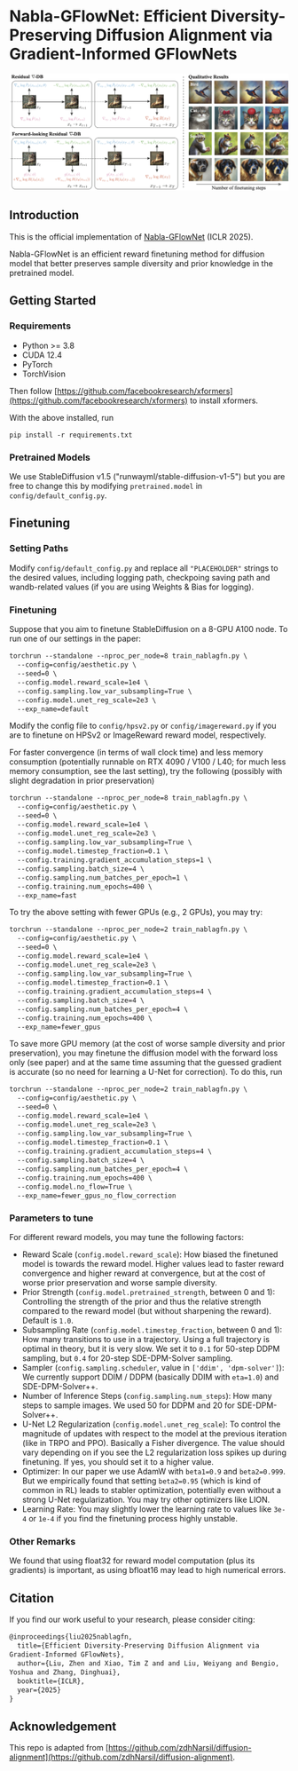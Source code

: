 # Nabla-GFlowNet: Efficient Diversity-Preserving Diffusion Alignment via Gradient-Informed GFlowNets


<div align="center">
  <img src="assets/teaser.png" width="900"/>
</div>

## Introduction

This is the official implementation of [Nabla-GFlowNet](https://arxiv.org/abs/2412.07775) (ICLR 2025).

Nabla-GFlowNet is an efficient reward finetuning method for diffusion model that better preserves sample diversity and prior knowledge in the pretrained model.


## Getting Started

### Requirements

- Python >= 3.8
- CUDA 12.4
- PyTorch
- TorchVision

Then follow [https://github.com/facebookresearch/xformers](https://github.com/facebookresearch/xformers) to install xformers.

With the above installed, run

```
pip install -r requirements.txt
```

### Pretrained Models

We use StableDiffusion v1.5 ("runwayml/stable-diffusion-v1-5") but you are free to change this by modifying `pretrained.model` in `config/default_config.py`.

## Finetuning

### Setting Paths

Modify `config/default_config.py` and replace all `"PLACEHOLDER"` strings to the desired values, including logging path, checkpoing saving path and wandb-related values (if you are using Weights & Bias for logging).

### Finetuning

Suppose that you aim to finetune StableDiffusion on a 8-GPU A100 node. To run one of our settings in the paper:

```
torchrun --standalone --nproc_per_node=8 train_nablagfn.py \
  --config=config/aesthetic.py \
  --seed=0 \
  --config.model.reward_scale=1e4 \
  --config.sampling.low_var_subsampling=True \
  --config.model.unet_reg_scale=2e3 \
  --exp_name=default
```

Modify the config file to `config/hpsv2.py` or `config/imagereward.py` if you are to finetune on HPSv2 or ImageReward reward model, respectively.

For faster convergence (in terms of wall clock time) and less memory consumption (potentially runnable on RTX 4090 / V100 / L40; for much less memory consumption, see the last setting), try the following (possibly with slight degradation in prior preservation)

```
torchrun --standalone --nproc_per_node=8 train_nablagfn.py \
  --config=config/aesthetic.py \
  --seed=0 \
  --config.model.reward_scale=1e4 \
  --config.model.unet_reg_scale=2e3 \
  --config.sampling.low_var_subsampling=True \
  --config.model.timestep_fraction=0.1 \
  --config.training.gradient_accumulation_steps=1 \
  --config.sampling.batch_size=4 \
  --config.sampling.num_batches_per_epoch=1 \
  --config.training.num_epochs=400 \
  --exp_name=fast
```

To try the above setting with fewer GPUs (e.g., 2 GPUs), you may try:

```
torchrun --standalone --nproc_per_node=2 train_nablagfn.py \
  --config=config/aesthetic.py \
  --seed=0 \
  --config.model.reward_scale=1e4 \
  --config.model.unet_reg_scale=2e3 \
  --config.sampling.low_var_subsampling=True \
  --config.model.timestep_fraction=0.1 \
  --config.training.gradient_accumulation_steps=4 \
  --config.sampling.batch_size=4 \
  --config.sampling.num_batches_per_epoch=4 \
  --config.training.num_epochs=400 \
  --exp_name=fewer_gpus
```

To save more GPU memory (at the cost of worse sample diversity and prior preservation), you may finetune the diffusion model with the forward loss only (see paper) and at the same time assuming that the guessed gradient is accurate (so no need for learning a U-Net for correction). To do this, run


```
torchrun --standalone --nproc_per_node=2 train_nablagfn.py \
  --config=config/aesthetic.py \
  --seed=0 \
  --config.model.reward_scale=1e4 \
  --config.model.unet_reg_scale=2e3 \
  --config.sampling.low_var_subsampling=True \
  --config.model.timestep_fraction=0.1 \
  --config.training.gradient_accumulation_steps=4 \
  --config.sampling.batch_size=4 \
  --config.sampling.num_batches_per_epoch=4 \
  --config.training.num_epochs=400 \
  --config.model.no_flow=True \
  --exp_name=fewer_gpus_no_flow_correction
```

### Parameters to tune

For different reward models, you may tune the following factors:

- Reward Scale (`config.model.reward_scale`): How biased the finetuned model is towards the reward model. Higher values lead to faster reward convergence and higher reward at convergence, but at the cost of worse prior preservation and worse sample diversity.
- Prior Strength (`config.model.pretrained_strength`, between 0 and 1): Controlling the strength of the prior and thus the relative strength compared to the reward model (but without sharpening the reward). Default is `1.0`.
- Subsampling Rate (`config.model.timestep_fraction`, between 0 and 1): How many transitions to use in a trajectory. Using a full trajectory is optimal in theory, but it is very slow. We set it to `0.1` for 50-step DDPM sampling, but `0.4` for 20-step SDE-DPM-Solver sampling.
- Sampler (`config.sampling.scheduler`, value in `['ddim', 'dpm-solver']`): We currently support DDIM / DDPM (basically DDIM with `eta=1.0`) and SDE-DPM-Solver++.
- Number of Inference Steps (`config.sampling.num_steps`): How many steps to sample images. We used 50 for DDPM and 20 for SDE-DPM-Solver++.
- U-Net L2 Regularization (`config.model.unet_reg_scale`): To control the magnitude of updates with respect to the model at the previous iteration (like in TRPO and PPO). Basically a Fisher divergence. The value should vary depending on if you see the L2 regularization loss spikes up during finetuning. If yes, you should set it to a higher value.
- Optimizer: In our paper we use AdamW with `beta1=0.9` and `beta2=0.999`. But we empirically found that setting `beta2=0.95` (which is kind of common in RL) leads to stabler optimization, potentially even without a strong U-Net regularization. You may try other optimizers like LION.
- Learning Rate: You may slightly lower the learning rate to values like `3e-4` or `1e-4` if you find the finetuning process highly unstable.


### Other Remarks

We found that using float32 for reward model computation (plus its gradients) is important, as using bfloat16 may lead to high numerical errors.

## Citation
If you find our work useful to your research, please consider citing:

```
@inproceedings{liu2025nablagfn,
  title={Efficient Diversity-Preserving Diffusion Alignment via Gradient-Informed GFlowNets},
  author={Liu, Zhen and Xiao, Tim Z and and Liu, Weiyang and Bengio, Yoshua and Zhang, Dinghuai},
  booktitle={ICLR},
  year={2025}
}
```

## Acknowledgement
This repo is adapted from [https://github.com/zdhNarsil/diffusion-alignment](https://github.com/zdhNarsil/diffusion-alignment).


